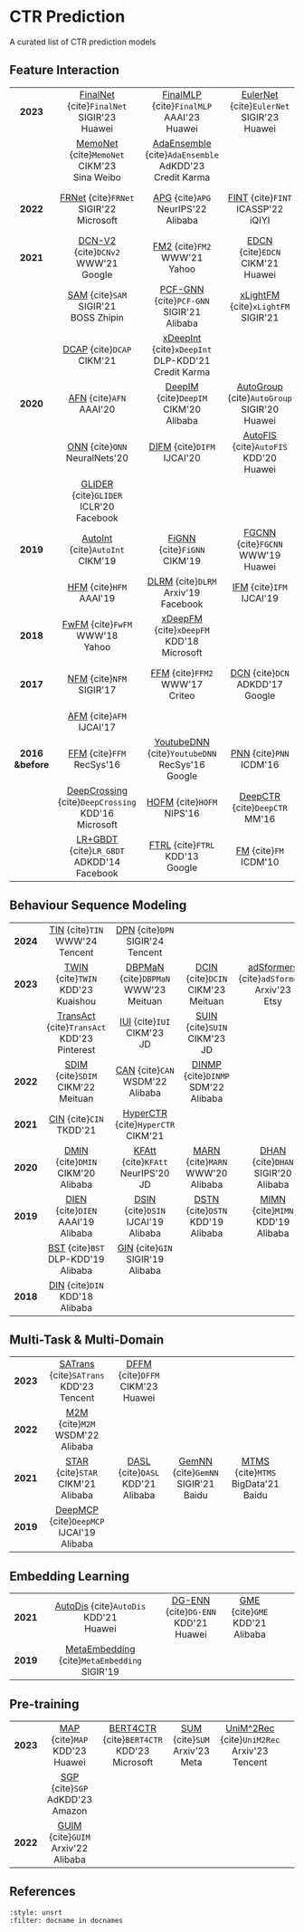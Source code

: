 # CTR Prediction

A curated list of CTR prediction models


## Feature Interaction

|   |   |   |    |    | 
| :---------:|:------:|:------:|:------:|:------:|
|  **2023**  |  [FinalNet](https://dl.acm.org/doi/10.1145/3539618.3591988) {cite}`FinalNet`<br>SIGIR'23<br>Huawei   | [FinalMLP](https://arxiv.org/abs/2304.00902) {cite}`FinalMLP`<br>AAAI'23<br>Huawei    | [EulerNet](https://arxiv.org/abs/2304.10711) {cite}`EulerNet`<br>SIGIR'23<br>Huawei |  [GDCN](https://arxiv.org/abs/2311.04635) {cite}`GDCN`<br>CIKM'23<br>Microsoft  |  
|  | [MemoNet](https://arxiv.org/abs/2211.01334) {cite}`MemoNet`<br>CIKM'23<br>Sina Weibo | [AdaEnsemble](https://arxiv.org/abs/2301.08353) {cite}`AdaEnsemble`<br>AdKDD'23<br>Credit Karma |
|  **2022**  |    [FRNet](https://arxiv.org/abs/2204.08758) {cite}`FRNet`<br>SIGIR'22<br>Microsoft |   [APG](https://arxiv.org/abs/2203.16218) {cite}`APG`<br>NeurIPS'22<br>Alibaba   | [FINT](https://arxiv.org/abs/2107.01999) {cite}`FINT`<br>ICASSP'22<br>iQIYI    | [DHEN](https://arxiv.org/abs/2203.11014) {cite}`DHEN`<br>DLP-KDD'22<br>Meta |
|  **2021**  |  [DCN-V2](https://arxiv.org/abs/2008.13535) {cite}`DCNv2`<br>WWW'21<br>Google  |  [FM2](https://arxiv.org/abs/2102.12994) {cite}`FM2`<br>WWW'21<br>Yahoo  |  [EDCN](https://dlp-kdd.github.io/assets/pdf/DLP-KDD_2021_paper_12.pdf) {cite}`EDCN`<br>CIKM'21<br>Huawei  | [DESTINE](https://arxiv.org/abs/2101.03654) {cite}`DESTINE`<br>CIKM'21<br>Alibaba | 
|   |  [SAM](https://arxiv.org/abs/2105.05563) {cite}`SAM`<br>SIGIR'21<br>BOSS Zhipin  |   [PCF-GNN](https://arxiv.org/abs/2105.07752) {cite}`PCF-GNN`<br>SIGIR'21<br>Alibaba | [xLightFM](https://dl.acm.org/doi/10.1145/3404835.3462941) {cite}`xLightFM`<br>SIGIR'21  |    [AOANet](https://dl.acm.org/doi/10.1145/3447548.3467133) {cite}`AOANet`<br>KDD'21<br>Didi Chuxing  | 
|      | [DCAP](https://arxiv.org/abs/2105.08649) {cite}`DCAP`<br> CIKM'21 |  [xDeepInt](https://arxiv.org/abs/2301.01089) {cite}`xDeepInt`<br>DLP-KDD'21<br>Credit Karma  |
|  **2020**   |  [AFN](https://ojs.aaai.org/index.php/AAAI/article/view/5768) {cite}`AFN`<br>AAAI'20 |   [DeepIM](https://dl.acm.org/doi/10.1145/3340531.3412077) {cite}`DeepIM`<br>CIKM'20<br>Alibaba  |  [AutoGroup](https://dl.acm.org/doi/abs/10.1145/3397271.3401082) {cite}`AutoGroup`<br>SIGIR'20<br>Huawei | [FWL](https://arxiv.org/abs/2012.00202) {cite}`FWL`<br>NeurIPS'20 | 
|   |  [ONN](https://arxiv.org/pdf/1904.12579) {cite}`ONN`<br>NeuralNets'20  |  [DIFM](https://www.ijcai.org/Proceedings/2020/0434.pdf) {cite}`DIFM`<br>IJCAI'20   | [AutoFIS](https://arxiv.org/abs/2003.11235) {cite}`AutoFIS`<br>KDD'20<br>Huawei | [AutoCTR](https://arxiv.org/abs/2007.06434) {cite}`AutoCTR`<br>KDD'20<br>Facebook | 
|      |[GLIDER](https://arxiv.org/abs/2006.10966) {cite}`GLIDER`<br>ICLR'20<br>Facebook  | 
|   **2019**  |   [AutoInt](https://arxiv.org/abs/1810.11921) {cite}`AutoInt`<br>CIKM'19  | [FiGNN](https://arxiv.org/abs/1910.05552) {cite}`FiGNN`<br>CIKM'19 |    [FGCNN](https://arxiv.org/abs/1904.04447) {cite}`FGCNN`<br>WWW'19<br>Huawei | [FiBiNET](https://arxiv.org/abs/1905.09433) {cite}`FiBiNET`<br>RecSys'19<br>Sina Weibo  |    
|           | [HFM](https://ojs.aaai.org//index.php/AAAI/article/view/4448) {cite}`HFM`<br>AAAI'19  |  [DLRM](https://arxiv.org/abs/1906.00091) {cite}`DLRM`<br>Arxiv'19<br>Facebook  | [IFM](https://www.ijcai.org/proceedings/2019/203) {cite}`IFM`<br>IJCAI'19 | 
|    **2018**     | [FwFM](https://dl.acm.org/doi/10.1145/3178876.3186040) {cite}`FwFM`<br>WWW'18<br>Yahoo |  [xDeepFM](https://arxiv.org/pdf/1803.05170.pdf) {cite}`xDeepFM`<br>KDD'18<br>Microsoft | 
|    **2017**     |   [NFM](https://arxiv.org/abs/1708.05027) {cite}`NFM`<br>SIGIR'17 | [FFM](https://arxiv.org/pdf/1701.04099.pdf) {cite}`FFM2`<br>WWW'17<br>Criteo |    [DCN](https://arxiv.org/abs/1708.05123) {cite}`DCN`<br>ADKDD'17<br>Google |  [DeepFM](https://arxiv.org/abs/1703.04247) {cite}`DeepFM`<br>IJCAI'17<br>Huawei  |  
|  | [AFM](https://www.ijcai.org/proceedings/2017/0435.pdf) {cite}`AFM`<br>IJCAI'17 |
|    **2016<br>&before**     | [FFM](https://www.csie.ntu.edu.tw/~cjlin/papers/ffm.pdf) {cite}`FFM`<br>RecSys'16 | [YoutubeDNN](https://research.google.com/pubs/archive/45530.pdf) {cite}`YoutubeDNN`<br>RecSys'16<br>Google | [PNN](https://arxiv.org/pdf/1611.00144.pdf) {cite}`PNN`<br>ICDM'16 | [Wide&Deep](https://arxiv.org/pdf/1606.07792.pdf) {cite}`WideDeep`<br>DLRS'16<br>Google | 
|        |    [DeepCrossing](https://www.kdd.org/kdd2016/papers/files/adf0975-shanA.pdf) {cite}`DeepCrossing`<br>KDD'16<br>Microsoft      |         [HOFM](https://arxiv.org/abs/1607.07195) {cite}`HOFM`<br>NIPS'16           | [DeepCTR](https://arxiv.org/abs/1609.06018) {cite}`DeepCTR`<br>MM'16 | [CCPM](https://arxiv.org/abs/1609.06018) {cite}`CCPM`<br> CIKM'15 | 
|  |  [LR+GBDT](https://arxiv.org/abs/1609.06018) {cite}`LR_GBDT`<br>ADKDD'14<br>Facebook |  [FTRL](https://research.google.com/pubs/archive/41159.pdf) {cite}`FTRL`<br>KDD'13<br>Google | [FM](https://www.csie.ntu.edu.tw/~b97053/paper/Rendle2010FM.pdf) {cite}`FM`<br>ICDM'10 |  [LR](https://www.microsoft.com/en-us/research/wp-content/uploads/2016/02/predictingclicks.pdf) {cite}`LR`<br>WWW'07<br>Microsoft |

## Behaviour Sequence Modeling

|   |   |   |    |    |   |
| :---------:|:------:|:------:|:------:|:------:|:------:|
|  **2024**  |   [TIN](https://arxiv.org/abs/2308.08487) {cite}`TIN`<br>WWW'24<br>Tencent  | [DPN](https://arxiv.org/abs/2404.11456) {cite}`DPN`<br>SIGIR'24<br>Tencent |  |  |
| **2023**   |   [TWIN](https://arxiv.org/abs/2302.02352) {cite}`TWIN`<br>KDD'23<br>Kuaishou  | [DBPMaN](https://arxiv.org/abs/2011.05625) {cite}`DBPMaN`<br>WWW'23<br>Meituan  | [DCIN](https://arxiv.org/pdf/2308.06037.pdf) {cite}`DCIN`<br>CIKM'23<br>Meituan | [adSformers](https://arxiv.org/abs/2302.01255) {cite}`adSformers`<br>Arxiv'23<br>Etsy |
|   |  [TransAct](https://arxiv.org/abs/2306.00248) {cite}`TransAct`<br>KDD'23<br>Pinterest   | [IUI](https://dl.acm.org/doi/abs/10.1145/3583780.3614939) {cite}`IUI`<br>CIKM'23<br>JD  | [SUIN](https://dl.acm.org/doi/abs/10.1145/3583780.3615288) {cite}`SUIN`<br>CIKM'23<br>JD |   |
| **2022**   | [SDIM](https://arxiv.org/abs/2205.10249) {cite}`SDIM`<br>CIKM'22<br>Meituan |  [CAN](https://arxiv.org/abs/2011.05625) {cite}`CAN`<br>WSDM'22<br>Alibaba |  [DINMP](https://arxiv.org/abs/2104.06312) {cite}`DINMP`<br>SDM'22<br>Alibaba | 
| **2021**   | [CIN](https://dl.acm.org/doi/fullHtml/10.1145/3428079) {cite}`CIN`<br>TKDD'21 |   [HyperCTR](https://arxiv.org/pdf/2109.02398) {cite}`HyperCTR`<br>CIKM'21  | 
| **2020**   |  [DMIN](https://www.researchgate.net/profile/Luwei-Yang-2/publication/345125472_Deep_Multi-Interest_Network_for_Click-through_Rate_Prediction/links/5f9e1d6b458515b7cfaeffce/Deep-Multi-Interest-Network-for-Click-through-Rate-Prediction.pdf) {cite}`DMIN`<br>CIKM'20<br>Alibaba | [KFAtt](https://arxiv.org/abs/2010.00985) {cite}`KFAtt`<br>NeurIPS'20<br>JD |   [MARN](https://arxiv.org/abs/2003.07162) {cite}`MARN`<br>WWW'20<br>Alibaba | [DHAN](https://arxiv.org/abs/2005.12981) {cite}`DHAN`<br>SIGIR'20<br>Alibaba | 
| **2019**  |    [DIEN](https://arxiv.org/abs/1809.03672) {cite}`DIEN`<br>AAAI'19<br>Alibaba | [DSIN](https://arxiv.org/abs/1905.06482) {cite}`DSIN`<br>IJCAI'19<br>Alibaba  |  [DSTN](https://arxiv.org/abs/1906.03776) {cite}`DSTN`<br>KDD'19<br>Alibaba | [MIMN](https://arxiv.org/abs/1905.09248) {cite}`MIMN`<br>KDD'19<br>Alibaba | 
|     | [BST](https://arxiv.org/abs/1905.06874) {cite}`BST`<br>DLP-KDD'19<br>Alibaba  |       [GIN](https://arxiv.org/abs/2103.16164) {cite}`GIN`<br>SIGIR'19<br>Alibaba | 
|  **2018** |  [DIN](https://www.kdd.org/kdd2018/accepted-papers/view/deep-interest-network-for-click-through-rate-prediction) {cite}`DIN`<br>KDD'18<br>Alibaba | 


## Multi-Task & Multi-Domain

|   |   |   |    |    | |
| :---------:|:------:|:------:|:------:|:------:|:------:|
| **2023**  | [SATrans](https://dl.acm.org/doi/10.1145/3580305.3599936) {cite}`SATrans`<br>KDD'23<br>Tencent | [DFFM](https://dl.acm.org/doi/10.1145/3583780.3615469) {cite}`DFFM`<br>CIKM'23<br>Huawei |
|  **2022**   | [M2M](https://arxiv.org/pdf/2201.06814) {cite}`M2M`<br>WSDM'22<br>Alibaba   |
|  **2021**   | [STAR](https://arxiv.org/abs/2101.11427) {cite}`STAR`<br>CIKM'21<br>Alibaba |     [DASL](https://arxiv.org/abs/2106.02768) {cite}`DASL`<br>KDD'21<br>Alibaba  |   [GemNN](https://github.com/tangxyw/RecSysPapers/blob/main/Industry/CreativeSelection/%5B2021%5D%5BBaidu%5D%5BGemNN%5D%20GemNN%20-%20Gating-Enhanced%20Multi-Task%20Neural%20Networks%20with%20Feature%20Interaction%20Learning%20for%20CTR%20Prediction.pdf) {cite}`GemNN`<br>SIGIR'21<br>Baidu | [MTMS](https://github.com/tangxyw/RecSysPapers/blob/main/Multi-Scenario/%5B2021%5D%5BBaidu%5D%20Multi-Task%20and%20Multi-Scene%20Unified%20Ranking%20Model%20for%20Online%20Advertising.pdf) {cite}`MTMS`<br>BigData'21<br>Baidu |
| **2019** |  [DeepMCP](https://arxiv.org/abs/1906.04365) {cite}`DeepMCP`<br>IJCAI'19<br>Alibaba |   



## Embedding Learning

|   |   |   |    |    | |
| :---------:|:------:|:------:|:------:|:------:|:------:|
|  **2021**  | [AutoDis](https://arxiv.org/abs/2012.08986) {cite}`AutoDis`<br>KDD'21<br>Huawei |     [DG-ENN](https://arxiv.org/abs/2106.00314) {cite}`DG-ENN`<br>KDD'21<br>Huawei  |    [GME](https://arxiv.org/abs/2105.08909) {cite}`GME`<br>KDD'21<br>Alibaba  | 
|  **2019**  |  [MetaEmbedding](https://arxiv.org/abs/1904.11547) {cite}`MetaEmbedding`<br>SIGIR'19   |

## Pre-training

|   |   |   |    |    | |
| :---------:|:------:|:------:|:------:|:------:|:------:|
| **2023**   | [MAP](https://arxiv.org/abs/2308.01737) {cite}`MAP`<br>KDD'23<br>Huawei |   [BERT4CTR](https://arxiv.org/abs/2308.11527) {cite}`BERT4CTR`<br>KDD'23<br>Microsoft |  [SUM](https://arxiv.org/abs/2311.09544) {cite}`SUM`<br>Arxiv'23<br>Meta | [UniM^2Rec](https://arxiv.org/abs/2311.01831) {cite}`UniM2Rec`<br>Arxiv'23<br>Tencent | 
|  | [SGP](https://assets.amazon.science/b7/42/03be071743d5a57cb1656e6caa34/scaling-generative-pre-training-for-user-ad-activity-sequences.pdf) {cite}`SGP`<br>AdKDD'23<br>Amazon | 
| **2022**   | [GUIM](https://arxiv.org/abs/2207.00750) {cite}`GUIM`<br>Arxiv'22<br>Alibaba |  


## References

```{bibliography}
:style: unsrt
:filter: docname in docnames
```
